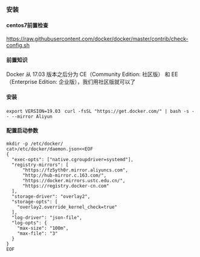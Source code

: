 ### 安装

#### centos7前置检查
https://raw.githubusercontent.com/docker/docker/master/contrib/check-config.sh

#### 前置知识
Docker 从 17.03 版本之后分为 CE（Community Edition: 社区版） 和 EE（Enterprise Edition: 企业版），我们用社区版就可以了

#### 安装

`export VERSION=19.03
`
`
curl -fsSL "https://get.docker.com/" | bash -s -- --mirror Aliyun
`
#### 配置启动参数
```
mkdir -p /etc/docker/
cat>/etc/docker/daemon.json<<EOF
{
  "exec-opts": ["native.cgroupdriver=systemd"],
  "registry-mirrors": [
      "https://fz5yth0r.mirror.aliyuncs.com",
      "http://hub-mirror.c.163.com/",
      "https://docker.mirrors.ustc.edu.cn/",
      "https://registry.docker-cn.com"
  ],
  "storage-driver": "overlay2",
  "storage-opts": [
    "overlay2.override_kernel_check=true"
  ],
  "log-driver": "json-file",
  "log-opts": {
    "max-size": "100m",
    "max-file": "3"
  }
}
EOF
```
